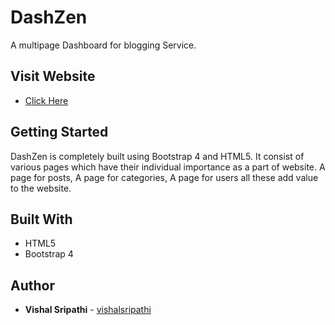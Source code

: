 # DashZen
 A multipage Dashboard for blogging Service.
 
## Visit Website
* [Click Here](https://bootstrap4-dashboard.netlify.app/)

## Getting Started
 DashZen is completely built using Bootstrap 4 and HTML5. It consist of various pages which have their individual importance as a part of website. A page for posts, A page for categories, A page for users all these add value to the website.

## Built With
* HTML5
* Bootstrap 4

## Author
* **Vishal Sripathi** - [vishalsripathi](https://github.com/vishalsripathi)
